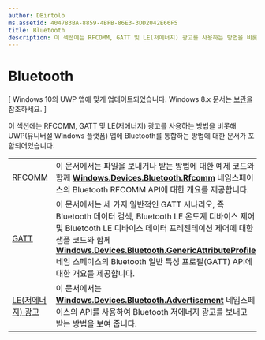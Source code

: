 ```yaml
---
author: DBirtolo
ms.assetid: 404783BA-8859-4BFB-86E3-3DD2042E66F5
title: Bluetooth
description: 이 섹션에는 RFCOMM, GATT 및 LE(저에너지) 광고를 사용하는 방법을 비롯해 UWP(유니버설 Windows 플랫폼) 앱에 Bluetooth를 통합하는 방법에 대한 문서가 포함되어 있습니다.
---
```

# Bluetooth

\[ Windows 10의 UWP 앱에 맞게 업데이트되었습니다. Windows 8.x 문서는 [보관](http://go.microsoft.com/fwlink/p/?linkid=619132)을 참조하세요. \]

이 섹션에는 RFCOMM, GATT 및 LE(저에너지) 광고를 사용하는 방법을 비롯해 UWP(유니버설 Windows 플랫폼) 앱에 Bluetooth를 통합하는 방법에 대한 문서가 포함되어있습니다.

|        |                  |
|--------|------------------|
| [RFCOMM](send-or-receive-files-with-rfcomm.md)   | 이 문서에서는 파일을 보내거나 받는 방법에 대한 예제 코드와 함께 [**Windows.Devices.Bluetooth.Rfcomm**](https://msdn.microsoft.com/library/windows/apps/Dn263529) 네임스페이스의 Bluetooth RFCOMM API에 대한 개요를 제공합니다. |
| [GATT](gatt-scenarios.md) | 이 문서에서는 세 가지 일반적인 GATT 시나리오, 즉 Bluetooth 데이터 검색, Bluetooth LE 온도계 디바이스 제어 및 Bluetooth LE 디바이스 데이터 프레젠테이션 제어에 대한 샘플 코드와 함께 [**Windows.Devices.Bluetooth.GenericAttributeProfile**](https://msdn.microsoft.com/library/windows/apps/Dn297685) 네임 스페이스의 Bluetooth 일반 특성 프로필(GATT) API에 대한 개요를 제공합니다. |
| [LE(저에너지) 광고](ble-beacon.md) | 이 문서에서는 [**Windows.Devices.Bluetooth.Advertisement**](https://msdn.microsoft.com/library/windows/apps/Dn894325) 네임스페이스의 API를 사용하여 Bluetooth 저에너지 광고를 보내고 받는 방법을 보여 줍니다.  | 

 



<!--HONumber=May16_HO2-->


